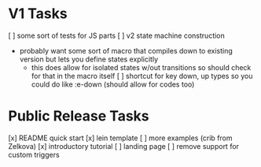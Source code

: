 # V1 Tasks

[ ] some sort of tests for JS parts
[ ] v2 state machine construction
  - probably want some sort of macro that compiles down to existing version but lets you define states explicitly
    * this does allow for isolated states w/out transitions so should check for that in the macro itself
[ ] shortcut for key down, up types so you could do like :e-down (should allow for codes too)

# Public Release Tasks

[x] README quick start
[x] lein template
[ ] more examples (crib from Zelkova)
[x] introductory tutorial
[ ] landing page
[ ] remove support for custom triggers
